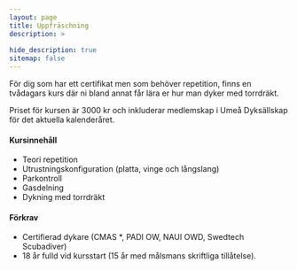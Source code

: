 ```yaml
---
layout: page
title: Uppfräschning
description: >
  
hide_description: true
sitemap: false
---
```


För dig som har ett certifikat men som behöver repetition, finns en tvådagars kurs där ni bland annat får lära er hur man dyker med torrdräkt.

Priset för kursen är 3000 kr och inkluderar medlemskap i Umeå Dyksällskap för det aktuella kalenderåret.

#### Kursinnehåll

* Teori repetition
* Utrustningskonfiguration (platta, vinge och långslang)
* Parkontroll
* Gasdelning
* Dykning med torrdräkt

#### Förkrav

* Certifierad dykare (CMAS *, PADI OW, NAUI OWD, Swedtech Scubadiver)
* 18 år fulld vid kursstart (15 år med målsmans skriftliga tillåtelse).
